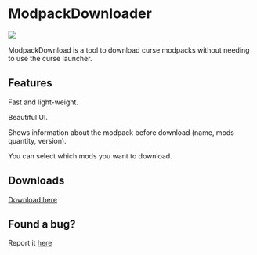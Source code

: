 # ModpackDownloader

<img src="https://i.imgur.com/fksk4Gb.png">

ModpackDownload is a tool to download curse modpacks without needing to use the curse launcher.

## Features
Fast and light-weight.

Beautiful UI.

Shows information about the modpack before download (name, mods quantity, version).

You can select which mods you want to download.

## Downloads
<a href="https://github.com/Harystolho/ModpackDownloader/releases"> Download here </a>

## Found a bug?
Report it <a href="https://github.com/Harystolho/ModpackDownloader/issues"> here </a>

